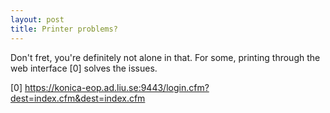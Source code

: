 ```yaml
---
layout: post
title: Printer problems?
---
```

Don't fret, you're definitely not alone in that. For some, printing through the web interface [0] solves the issues.

[0] https://konica-eop.ad.liu.se:9443/login.cfm?dest=index.cfm&dest=index.cfm


